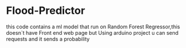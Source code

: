 # Flood-Predictor
this code contains a ml model that run on Random Forest Regressor,this doesn`t have Front end web page but Using arduino project u can send requests and it sends a probability
